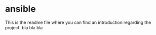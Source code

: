 # ansible
This is the readme file where you can find an introduction regarding the project. bla bla bla
